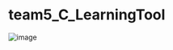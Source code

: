 # team5_C_LearningTool
![image](https://github.com/wwnjwchww/team5_C_LearningTool/assets/86337890/2eda4f45-3acc-49ac-b6ed-9baaaf95a5d2)
